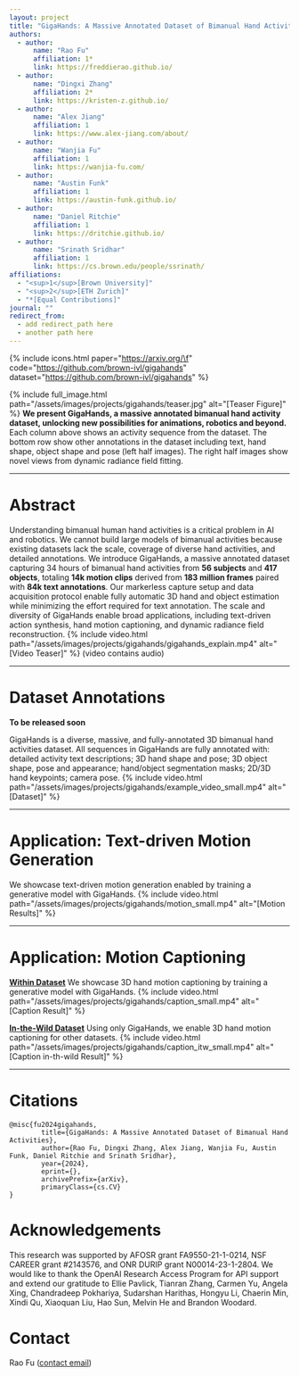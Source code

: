 ```yaml
---
layout: project
title: "GigaHands: A Massive Annotated Dataset of Bimanual Hand Activities"
authors:
  - author:
      name: "Rao Fu"
      affiliation: 1*
      link: https://freddierao.github.io/
  - author:
      name: "Dingxi Zhang"
      affiliation: 2*
      link: https://kristen-z.github.io/
  - author:
      name: "Alex Jiang"
      affiliation: 1
      link: https://www.alex-jiang.com/about/
  - author:
      name: "Wanjia Fu" 
      affiliation: 1
      link: https://wanjia-fu.com/
  - author:
      name: "Austin Funk"
      affiliation: 1
      link: https://austin-funk.github.io/
  - author:
      name: "Daniel Ritchie"
      affiliation: 1
      link: https://dritchie.github.io/
  - author:
      name: "Srinath Sridhar"
      affiliation: 1
      link: https://cs.brown.edu/people/ssrinath/
affiliations:
  - "<sup>1</sup>[Brown University]"
  - "<sup>2</sup>[ETH Zurich]"
  - "*[Equal Contributions]"
journal: ""
redirect_from:
  - add redirect_path here
  - another path here
---
```


{% include icons.html paper="https://arxiv.org/\f" code="https://github.com/brown-ivl/gigahands" dataset="https://github.com/brown-ivl/gigahands" %}

{% include full_image.html path="/assets/images/projects/gigahands/teaser.jpg" alt="[Teaser Figure]" %}
**We present GigaHands, a massive annotated bimanual hand activity dataset, unlocking new possibilities for animations, robotics and beyond.**
Each column above shows an activity sequence from the dataset. The bottom row show other annotations in the dataset including text, hand shape, object shape and pose (left half images). The right half images show novel views from dynamic radiance field fitting.

---
# Abstract
Understanding bimanual human hand activities is a critical problem in AI and robotics. We cannot build large models of bimanual activities because existing datasets lack the scale, coverage of diverse hand activities, and detailed annotations. We introduce GigaHands, a massive annotated dataset capturing 34 hours of bimanual hand activities from **56 subjects** and **417 objects**, totaling **14k motion clips** derived from **183 million frames** paired with **84k text annotations**. Our markerless capture setup and data acquisition protocol enable fully automatic 3D hand and object estimation while minimizing the effort required for text annotation. The scale and diversity of GigaHands enable broad applications, including text-driven action synthesis, hand motion
captioning, and dynamic radiance field reconstruction.
{% include video.html path="/assets/images/projects/gigahands/gigahands_explain.mp4" alt="[Video Teaser]" %}
(video contains audio)

---
# Dataset Annotations
**To be released soon**

GigaHands is a diverse, massive, and fully-annotated 3D bimanual hand activities dataset. All sequences in GigaHands are fully annotated with: detailed activity text descriptions; 3D hand shape and pose; 3D object shape, pose and appearance; hand/object segmentation masks; 2D/3D hand keypoints; camera pose.
{% include video.html path="/assets/images/projects/gigahands/example_video_small.mp4" alt="[Dataset]" %}

---
# Application: Text-driven Motion Generation
We showcase text-driven motion generation enabled by training a generative model with GigaHands.
{% include video.html path="/assets/images/projects/gigahands/motion_small.mp4" alt="[Motion Results]" %}

---
# Application: Motion Captioning

<b><u>Within Dataset</u></b>
We showcase 3D hand motion captioning by training a generative model with GigaHands.
{% include video.html path="/assets/images/projects/gigahands/caption_small.mp4" alt="[Caption Result]" %}

<b><u>In-the-Wild Dataset</u></b>
Using only GigaHands, we enable 3D hand motion captioning for other datasets.
{% include video.html path="/assets/images/projects/gigahands/caption_itw_small.mp4" alt="[Caption in-th-wild Result]" %}

---
# Citations
```
@misc{fu2024gigahands,
        title={GigaHands: A Massive Annotated Dataset of Bimanual Hand Activities}, 
        author={Rao Fu, Dingxi Zhang, Alex Jiang, Wanjia Fu, Austin Funk, Daniel Ritchie and Srinath Sridhar},
        year={2024},
        eprint={},
        archivePrefix={arXiv},
        primaryClass={cs.CV}
}
```

# Acknowledgements
This research was supported by AFOSR grant FA9550-21-1-0214, NSF CAREER grant #2143576, and ONR DURIP grant N00014-23-1-2804. We would like to thank the OpenAI Research Access Program for API support and extend our gratitude to Ellie Pavlick, Tianran Zhang, Carmen Yu, Angela Xing, Chandradeep Pokhariya, Sudarshan Harithas, Hongyu Li, Chaerin Min, Xindi Qu, Xiaoquan Liu, Hao Sun, Melvin He and Brandon Woodard. 

# Contact
Rao Fu ([contact email](rao_fu@brown.edu))
